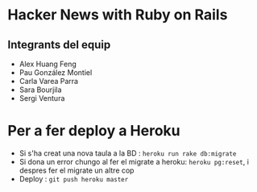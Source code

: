 
# Hacker News with Ruby on Rails

## Integrants del equip
- Alex Huang Feng
- Pau González Montiel
- Carla Varea Parra
- Sara Bourjila
- Sergi Ventura

# Per a fer deploy a Heroku
- Si s'ha creat una nova taula a la BD : `heroku run rake db:migrate`
- Si dona un error chungo al fer el migrate a heroku:  `heroku pg:reset`, i despres fer el migrate un altre cop
- Deploy : `git push heroku master`